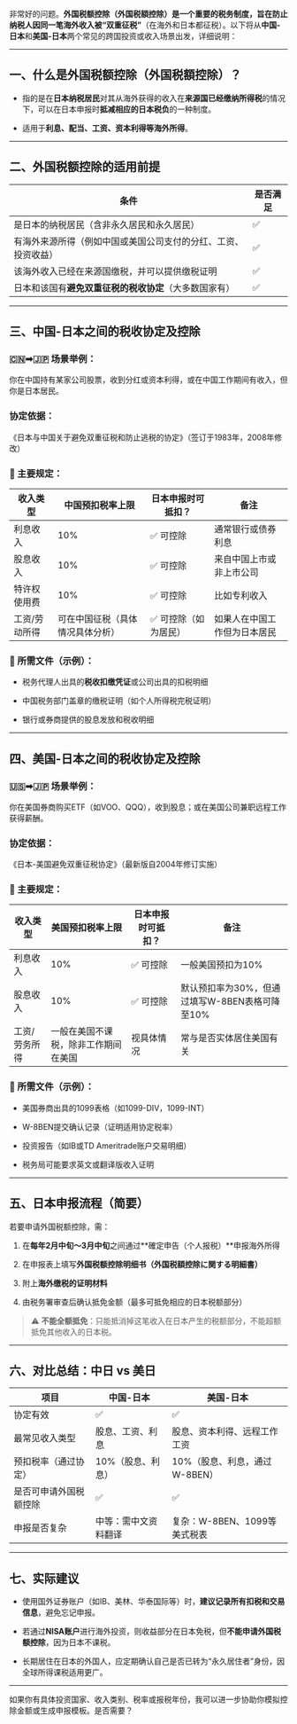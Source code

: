 非常好的问题。**外国税额控除（外国税額控除）**是一个重要的税务制度，旨在防止纳税人因同一笔**海外收入被“双重征税”**（在海外和日本都征税）。以下将从**中国-日本**和**美国-日本**两个常见的跨国投资或收入场景出发，详细说明：

---

## 一、什么是外国税额控除（外国税額控除）？

- 指的是在**日本纳税居民**对其从海外获得的收入在**来源国已经缴纳所得税**的情况下，可以在日本申报时**抵减相应的日本税负**的一种制度。
    
- 适用于**利息、配当、工资、资本利得等海外所得**。
    

---

## 二、外国税额控除的适用前提

|条件|是否满足|
|---|---|
|是日本的纳税居民（含非永久居民和永久居民）|✅|
|有海外来源所得（例如中国或美国公司支付的分红、工资、投资收益）|✅|
|该海外收入已经在来源国缴税，并可以提供缴税证明|✅|
|日本和该国有**避免双重征税的税收协定**（大多数国家有）|✅|

---

## 三、中国-日本之间的税收协定及控除

### 🇨🇳➡🇯🇵 场景举例：

你在中国持有某家公司股票，收到分红或资本利得，或在中国工作期间有收入，但你是日本居民。

### 协定依据：

《日本与中国关于避免双重征税和防止逃税的协定》（签订于1983年，2008年修改）

### 📌 主要规定：

|收入类型|中国预扣税率上限|日本申报时可抵扣？|备注|
|---|---|---|---|
|利息收入|10%|✅ 可控除|通常银行或债券利息|
|股息收入|10%|✅ 可控除|来自中国上市或非上市公司|
|特许权使用费|10%|✅ 可控除|比如专利收入|
|工资/劳动所得|可在中国征税（具体情况具体分析）|✅ 可控除（如为居民）|如果人在中国工作但为日本居民|

### 🧾 所需文件（示例）：

- 税务代理人出具的**税收扣缴凭证**或公司出具的扣税明细
    
- 中国税务部门盖章的缴税证明（如个人所得税完税证明）
    
- 银行或券商提供的股息发放和税收明细
    

---

## 四、美国-日本之间的税收协定及控除

### 🇺🇸➡🇯🇵 场景举例：

你在美国券商购买ETF（如VOO、QQQ），收到股息；或在美国公司兼职远程工作获得薪酬。

### 协定依据：

《日本-美国避免双重征税协定》（最新版自2004年修订实施）

### 📌 主要规定：

|收入类型|美国预扣税率上限|日本申报时可抵扣？|备注|
|---|---|---|---|
|利息收入|10%|✅ 可控除|一般美国预扣为10%|
|股息收入|10%|✅ 可控除|默认预扣率为30%，但通过填写W-8BEN表格可降至10%|
|工资/劳务所得|一般在美国不课税，除非工作期间在美国|视具体情况|常与是否实体居住美国有关|

### 🧾 所需文件（示例）：

- 美国券商出具的1099表格（如1099-DIV，1099-INT）
    
- W-8BEN提交确认记录（证明适用协定税率）
    
- 投资报告（如IB或TD Ameritrade账户交易明细）
    
- 税务局可能要求英文或翻译版收入证明
    

---

## 五、日本申报流程（简要）

若要申请外国税额控除，需：

1. 在**每年2月中旬～3月中旬**之间通过**確定申告（个人报税）**申报海外所得
    
2. 在申报表上填写**外国税额控除明细书（外国税額控除に関する明細書）**
    
3. 附上**海外缴税的证明材料**
    
4. 由税务署审查后确认抵免金额（最多可抵免相应的日本税额部分）
    

> ⚠️ **不能全额抵免**：只能抵消掉这笔收入在日本产生的税额部分，不能超额抵免其他收入的日本税。

---

## 六、对比总结：中日 vs 美日

|项目|中国-日本|美国-日本|
|---|---|---|
|协定有效|✅|✅|
|最常见收入类型|股息、工资、利息|股息、资本利得、远程工作工资|
|预扣税率（通过协定）|10%（股息、利息）|10%（股息、利息，通过W-8BEN）|
|是否可申请外国税额控除|✅|✅|
|申报是否复杂|中等：需中文资料翻译|复杂：W-8BEN、1099等美式税表|

---

## 七、实际建议

- 使用国外证券账户（如IB、美林、华泰国际等）时，**建议记录所有扣税和交易信息**，避免忘记申报。
    
- 若通过**NISA账户**进行海外投资，则收益部分在日本免税，但**不能申请外国税额控除**，因为日本不课税。
    
- 长期居住在日本的外国人，应定期确认自己是否已转为“永久居住者”身份，因全球所得课税适用更广。
    

---

如果你有具体投资国家、收入类别、税率或报税年份，我可以进一步协助你模拟控除金额或生成申报模板。是否需要？